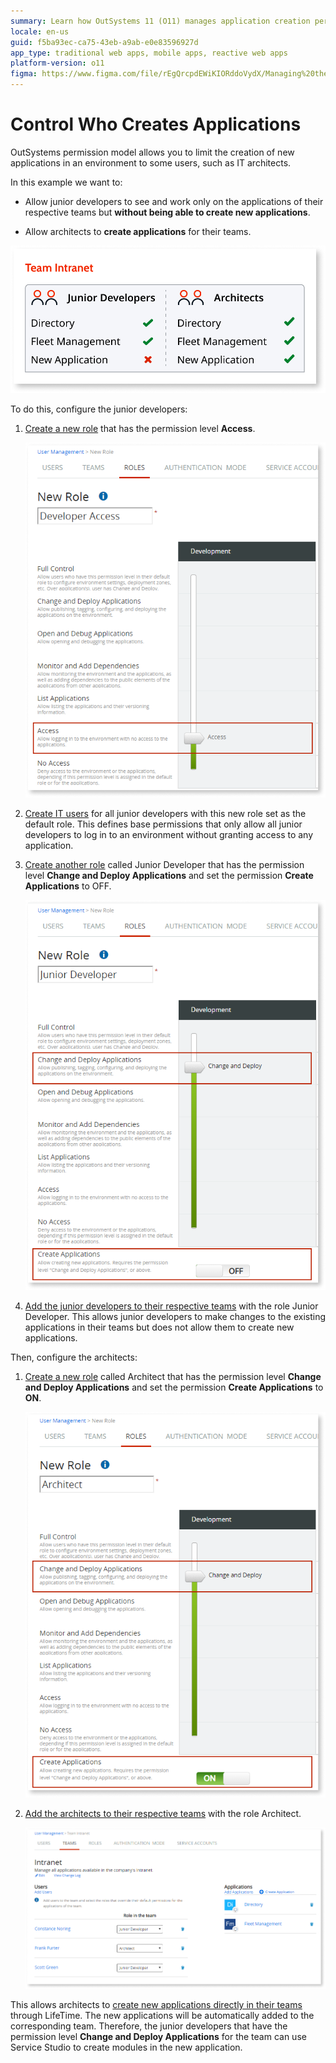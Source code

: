 ```yaml
---
summary: Learn how OutSystems 11 (O11) manages application creation permissions, allowing architects to create applications while restricting junior developers.
locale: en-us
guid: f5ba93ec-ca75-43eb-a9ab-e0e83596927d
app_type: traditional web apps, mobile apps, reactive web apps
platform-version: o11
figma: https://www.figma.com/file/rEgQrcpdEWiKIORddoVydX/Managing%20the%20Applications%20Lifecycle?node-id=267:73
---
```


# Control Who Creates Applications

OutSystems permission model allows you to limit the creation of new applications in an environment to some users, such as IT architects.

In this example we want to:

* Allow junior developers to see and work only on the applications of their respective teams but **without being able to create new applications**.

* Allow architects to **create applications** for their teams.

![Diagram illustrating the control of application creation within a team in OutSystems](images/control-app-creation-team-diag.png "Team Application Creation Control Diagram")

To do this, configure the junior developers:

1. [Create a new role](create-an-it-role.md#create-a-new-role) that has the permission level **Access**.  

    ![Screenshot showing the configuration of the junior developer access role in OutSystems](images/control-app-creation-junior-access-role-lt.png "Junior Developer Access Role Configuration")

1. [Create IT users](create-an-it-user.md) for all junior developers with this new role set as the default role. This defines base permissions that only allow all junior developers to log in to an environment without granting access to any application.

1. [Create another role](create-an-it-role.md#create-a-new-role) called Junior Developer that has the permission level **Change and Deploy Applications** and set the permission **Create Applications** to OFF.  

    ![Screenshot displaying the junior developer deploy role with create applications permission turned off in OutSystems](images/control-app-creation-junior-deploy-role-lt.png "Junior Developer Deploy Role Configuration")

1. [Add the junior developers to their respective teams](create-an-it-team.md#add-it-users-to-the-team) with the role Junior Developer. This allows junior developers to make changes to the existing applications in their teams but does not allow them to create new applications.

Then, configure the architects:

1. [Create a new role](create-an-it-role.md#create-a-new-role) called Architect that has the permission level **Change and Deploy Applications** and set the permission **Create Applications** to **ON**.  

    ![Screenshot of the architect role configuration with create applications permission enabled in OutSystems](images/control-app-creation-architect-role-lt.png "Architect Role Configuration")

2. [Add the architects to their respective teams](create-an-it-team.md#add-it-users-to-the-team) with the role Architect.  

    ![Screenshot depicting the process of adding an architect to a team in OutSystems](images/control-app-creation-add-architect-to-team-lt.png "Adding Architect to Team")

This allows architects to [create new applications directly in their teams](create-an-it-team.md#create-a-new-application-in-the-team) through LifeTime. The new applications will be automatically added to the corresponding team. Therefore, the junior developers that have the permission level **Change and Deploy Applications** for the team can use Service Studio to create modules in the new application.

